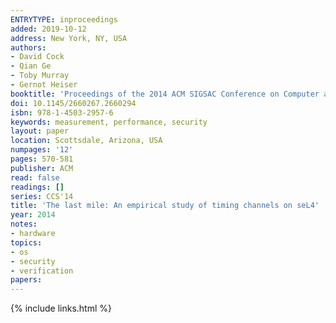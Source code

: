 ```yaml
---
ENTRYTYPE: inproceedings
added: 2019-10-12
address: New York, NY, USA
authors:
- David Cock
- Qian Ge
- Toby Murray
- Gernot Heiser
booktitle: 'Proceedings of the 2014 ACM SIGSAC Conference on Computer and Communications Security'
doi: 10.1145/2660267.2660294
isbn: 978-1-4503-2957-6
keywords: measurement, performance, security
layout: paper
location: Scottsdale, Arizona, USA
numpages: '12'
pages: 570-581
publisher: ACM
read: false
readings: []
series: CCS'14
title: 'The last mile: An empirical study of timing channels on seL4'
year: 2014
notes:
- hardware
topics:
- os
- security
- verification
papers:
---
```


{% include links.html %}
